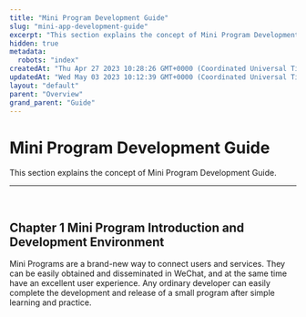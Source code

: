 ```yaml
---
title: "Mini Program Development Guide"
slug: "mini-app-development-guide"
excerpt: "This section explains the concept of Mini Program Development Guide."
hidden: true
metadata: 
  robots: "index"
createdAt: "Thu Apr 27 2023 10:28:26 GMT+0000 (Coordinated Universal Time)"
updatedAt: "Wed May 03 2023 10:12:39 GMT+0000 (Coordinated Universal Time)"
layout: "default"
parent: "Overview"
grand_parent: "Guide"
---
```

# Mini Program Development Guide 
This section explains the concept of Mini Program Development Guide.
*** 
​

## Chapter 1 Mini Program Introduction and Development Environment

Mini Programs are a brand-new way to connect users and services. They can be easily obtained and disseminated in WeChat, and at the same time have an excellent user experience. Any ordinary developer can easily complete the development and release of a small program after simple learning and practice.
